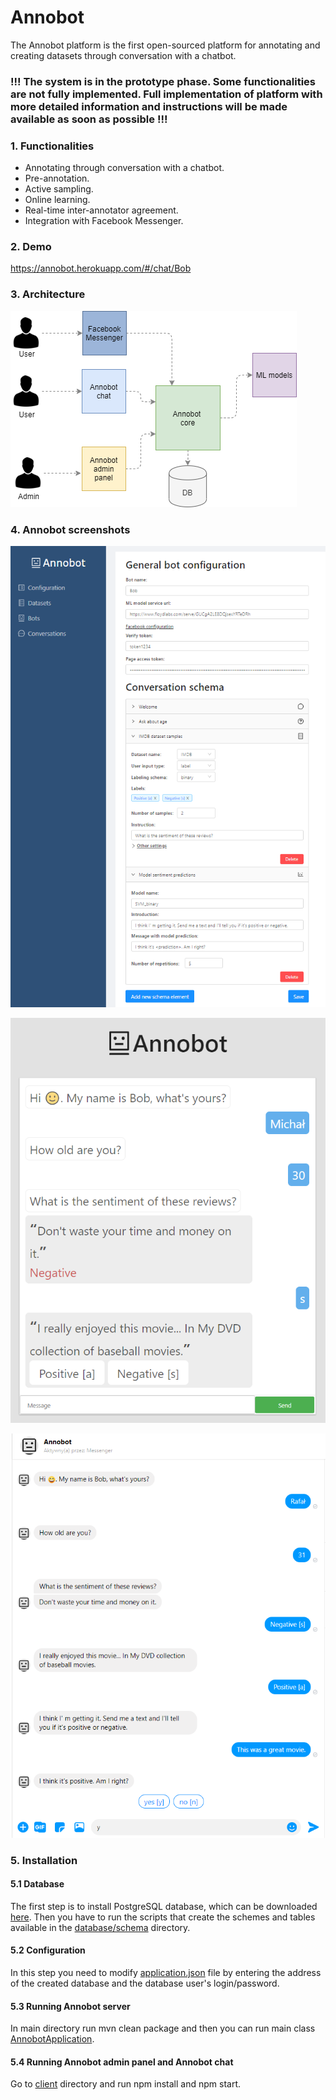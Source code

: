 # Annobot

The Annobot platform is the first open-sourced platform for annotating and creating datasets through conversation with a chatbot.

### !!! The system is in the prototype phase. Some functionalities are not fully implemented. Full implementation of platform with more detailed information and instructions will be made available as soon as possible !!!

### 1. Functionalities

- Annotating through conversation with a chatbot.
- Pre-annotation.
- Active sampling.
- Online learning.
- Real-time inter-annotator agreement.
- Integration with Facebook Messenger.

### 2. Demo

https://annobot.herokuapp.com/#/chat/Bob

### 3. Architecture
![Annobot architecture](img/annobot_architecture.png)

### 4. Annobot screenshots
![Bot configuration](img/configuration.png)

![Annobot chat](img/annobot_chat.png)

![Facebbok Messenger](img/facebook.png)

### 5. Installation

#### 5.1 Database

The first step is to install PostgreSQL database, which can be downloaded [here](https://www.postgresql.org/download/). Then you have to run the scripts that create the schemes and tables available in the [database/schema](database/schema) directory.

#### 5.2 Configuration
In this step you need to modify [application.json](app-monolith/src/main/resources/application.yml) file by entering the address of the created database and the database user's login/password.

#### 5.3 Running Annobot server
In main directory run mvn clean package and then you can run main class [AnnobotApplication](app-monolith/src/main/java/com/annobot/AnnobotApplication.java).

#### 5.4 Running Annobot admin panel and Annobot chat
Go to [client](client) directory and run npm install and npm start.
